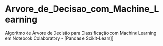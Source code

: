 # Arvore_de_Decisao_com_Machine_Learning
Algoritmo de Árvore de Decisão para Classificação com Machine Learning em Notebook Colaboratory - [Pandas e Scikit-Learn]]

